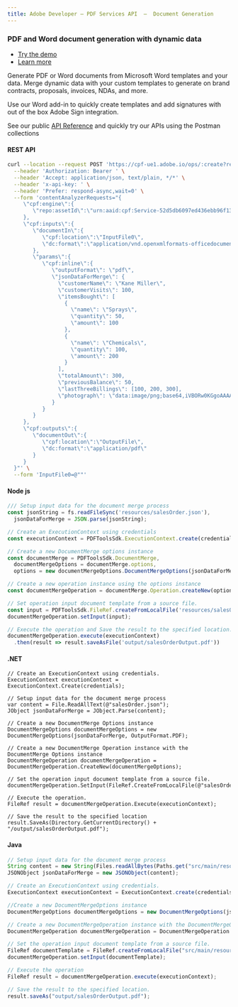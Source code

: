 ```yaml
---
title: Adobe Developer — PDF Services API  —  Document Generation
---
```



<TextBlock slots="heading, buttons, text, text1, text2" theme="dark" hasCodeBlock className="bgBlue link" primaryOutline/>

### PDF and Word document generation with dynamic data

- [Try the demo](https://adobe.com/go/dcdocgen_api_demo)
- [Learn more](/src/pages/apis/doc-generation.md)


Generate PDF or Word documents from Microsoft Word templates and your data. Merge dynamic data with your custom templates to generate on brand contracts, proposals, invoices, NDAs, and more.

Use our Word add-in to quickly create templates and add signatures with out of the box Adobe Sign integration.

See our public  [API Reference](https://www.adobe.com/go/dcsdk_APIdocs#post-createPDF) and quickly try our APIs using the Postman collections

<CodeBlock slots="heading, code" repeat="4" languages="curl, js,.net,java" />

#### REST API

```bash
curl --location --request POST 'https://cpf-ue1.adobe.io/ops/:create?respondWith=%7B%22reltype%22%3A%20%22http%3A%2F%2Fns.adobe.com%2Frel%2Fprimary%22%7D' \
  --header 'Authorization: Bearer ' \
  --header 'Accept: application/json, text/plain, */*' \
  --header 'x-api-key: ' \
  --header 'Prefer: respond-async,wait=0' \
  --form 'contentAnalyzerRequests="{
     \"cpf:engine\":{
        \"repo:assetId\":\"urn:aaid:cpf:Service-52d5db6097ed436ebb96f13a4c7bf8fb\"
     },
     \"cpf:inputs\":{
        \"documentIn\":{
           \"cpf:location\":\"InputFile0\",
           \"dc:format\":\"application/vnd.openxmlformats-officedocument.wordprocessingml.document\"
        },
        \"params\":{
           \"cpf:inline\":{
              \"outputFormat\": \"pdf\",
              \"jsonDataForMerge\": {
                \"customerName\": \"Kane Miller\",
                \"customerVisits\": 100,
                \"itemsBought\": [
                  {
                    \"name\": \"Sprays\",
                    \"quantity\": 50,
                    \"amount\": 100
                  },
                  {
                    \"name\": \"Chemicals\",
                    \"quantity\": 100,
                    \"amount\": 200
                  }
                ],
                \"totalAmount\": 300,
                \"previousBalance\": 50,
                \"lastThreeBillings\": [100, 200, 300],
                \"photograph\": \"data:image/png;base64,iVBORw0KGgoAAAANSUhEUgAAAAEAAAABCAQAAAC1HAwCAAAAC0lEQVR42mP88h8AAu0B9XNPCQQAAAAASUVORK5CYII=\"
              }
           }
        }
     },
     \"cpf:outputs\":{
        \"documentOut\":{
           \"cpf:location\":\"OutputFile\",
           \"dc:format\":\"application/pdf\"
        }
     }
  }"' \
  --form 'InputFile0=@""'
```

#### Node js

```js
/// Setup input data for the document merge process
const jsonString = fs.readFileSync('resources/salesOrder.json'),
  jsonDataForMerge = JSON.parse(jsonString);

// Create an ExecutionContext using credentials
const executionContext = PDFToolsSdk.ExecutionContext.create(credentials);

// Create a new DocumentMerge options instance
const documentMerge = PDFToolsSdk.DocumentMerge,
  documentMergeOptions = documentMerge.options,
  options = new documentMergeOptions.DocumentMergeOptions(jsonDataForMerge, documentMergeOptions.OutputFormat.PDF);

// Create a new operation instance using the options instance
const documentMergeOperation = documentMerge.Operation.createNew(options)

// Set operation input document template from a source file.
const input = PDFToolsSdk.FileRef.createFromLocalFile('resources/salesOrderTemplate.docx');
documentMergeOperation.setInput(input);

// Execute the operation and Save the result to the specified location.
documentMergeOperation.execute(executionContext)
  .then(result => result.saveAsFile('output/salesOrderOutput.pdf'))
```

#### .NET

```clike
// Create an ExecutionContext using credentials.
ExecutionContext executionContext = ExecutionContext.Create(credentials);

// Setup input data for the document merge process
var content = File.ReadAllText(@"salesOrder.json");
JObject jsonDataForMerge = JObject.Parse(content);

// Create a new DocumentMerge Options instance
DocumentMergeOptions documentMergeOptions = new DocumentMergeOptions(jsonDataForMerge, OutputFormat.PDF);

// Create a new DocumentMerge Operation instance with the DocumentMerge Options instance
DocumentMergeOperation documentMergeOperation = DocumentMergeOperation.CreateNew(documentMergeOptions);

// Set the operation input document template from a source file.
documentMergeOperation.SetInput(FileRef.CreateFromLocalFile(@"salesOrderTemplate.docx"));

// Execute the operation.
FileRef result = documentMergeOperation.Execute(executionContext);

// Save the result to the specified location
result.SaveAs(Directory.GetCurrentDirectory() + "/output/salesOrderOutput.pdf");
```

#### Java

```javascript
// Setup input data for the document merge process
String content = new String(Files.readAllBytes(Paths.get("src/main/resources/salesOrder.json")));
JSONObject jsonDataForMerge = new JSONObject(content);

// Create an ExecutionContext using credentials.
ExecutionContext executionContext = ExecutionContext.create(credentials);

//Create a new DocumentMergeOptions instance
DocumentMergeOptions documentMergeOptions = new DocumentMergeOptions(jsonDataForMerge, OutputFormat.PDF);

// Create a new DocumentMergeOperation instance with the DocumentMergeOptions instance
DocumentMergeOperation documentMergeOperation = DocumentMergeOperation.createNew(documentMergeOptions);

// Set the operation input document template from a source file.
FileRef documentTemplate = FileRef.createFromLocalFile("src/main/resources/salesOrderTemplate.docx");
documentMergeOperation.setInput(documentTemplate);

// Execute the operation
FileRef result = documentMergeOperation.execute(executionContext);

// Save the result to the specified location.
result.saveAs("output/salesOrderOutput.pdf");

```